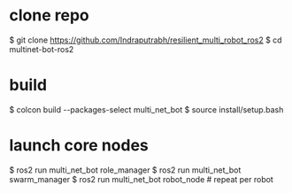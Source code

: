 # clone repo
$ git clone https://github.com/Indraputrabh/resilient_multi_robot_ros2
$ cd multinet-bot-ros2
 
# build
$ colcon build --packages-select multi_net_bot
$ source install/setup.bash
 
# launch core nodes
$ ros2 run multi_net_bot role_manager
$ ros2 run multi_net_bot swarm_manager
$ ros2 run multi_net_bot robot_node  # repeat per robot